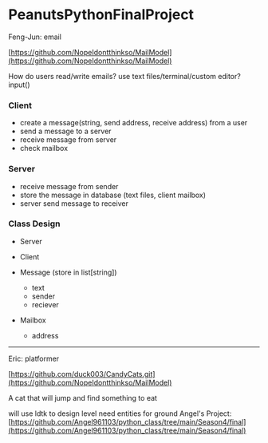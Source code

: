# PeanutsPythonFinalProject

Feng-Jun: email

[https://github.com/NopeIdontthinkso/MailModel](https://github.com/NopeIdontthinkso/MailModel)

How do users read/write emails?
use text files/terminal/custom editor?
input()

### Client
- create a message(string, send address, receive address) from a user
- send a message to a server
- receive message from server
- check mailbox

### Server
- receive message from sender
- store the message in database (text files, client mailbox)
- server send message to receiver

### Class Design
- Server
- Client
- Message (store in list[string])
    - text
    - sender
    - reciever

- Mailbox
    - address



-------------

Eric: platformer

[https://github.com/duck003/CandyCats.git](https://github.com/NopeIdontthinkso/MailModel)

A cat that will jump and find something to eat

will use ldtk to design level need entities for ground
Angel's Project: [https://github.com/Angel961103/python_class/tree/main/Season4/final](https://github.com/Angel961103/python_class/tree/main/Season4/final)


